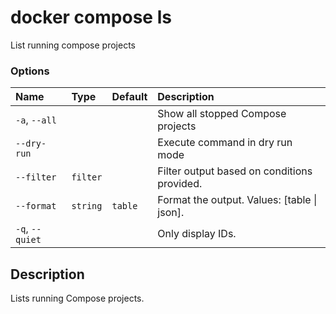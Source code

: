 # docker compose ls

<!---MARKER_GEN_START-->
List running compose projects

### Options

| Name            | Type     | Default | Description                                 |
|:----------------|:---------|:--------|:--------------------------------------------|
| `-a`, `--all`   |          |         | Show all stopped Compose projects           |
| `--dry-run`     |          |         | Execute command in dry run mode             |
| `--filter`      | `filter` |         | Filter output based on conditions provided. |
| `--format`      | `string` | `table` | Format the output. Values: [table \| json]. |
| `-q`, `--quiet` |          |         | Only display IDs.                           |


<!---MARKER_GEN_END-->

## Description

Lists running Compose projects.